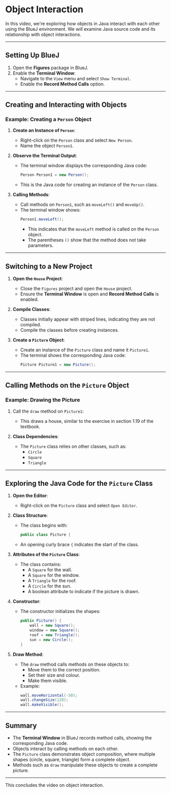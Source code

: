 # Object Interaction

In this video, we're exploring how objects in Java interact with each other using the BlueJ environment. We will examine Java source code and its relationship with object interactions.

---

## Setting Up BlueJ

1. Open the **Figures** package in BlueJ.
2. Enable the **Terminal Window**:
   - Navigate to the `View` menu and select `Show Terminal`.
   - Enable the **Record Method Calls** option.

---

## Creating and Interacting with Objects

### Example: Creating a `Person` Object
1. **Create an Instance of `Person`**:
   - Right-click on the `Person` class and select `New Person`.
   - Name the object `Person1`.

2. **Observe the Terminal Output**:
   - The terminal window displays the corresponding Java code:
     ```java
     Person Person1 = new Person();
     ```
   - This is the Java code for creating an instance of the `Person` class.

3. **Calling Methods**:
   - Call methods on `Person1`, such as `moveLeft()` and `moveUp()`.
   - The terminal window shows:
     ```java
     Person1.moveLeft();
     ```
     - This indicates that the `moveLeft` method is called on the `Person` object.
     - The parentheses `()` show that the method does not take parameters.

---

## Switching to a New Project

1. **Open the `House` Project**:
   - Close the `Figures` project and open the `House` project.
   - Ensure the **Terminal Window** is open and **Record Method Calls** is enabled.

2. **Compile Classes**:
   - Classes initially appear with striped lines, indicating they are not compiled.
   - Compile the classes before creating instances.

3. **Create a `Picture` Object**:
   - Create an instance of the `Picture` class and name it `Picture1`.
   - The terminal shows the corresponding Java code:
     ```java
     Picture Picture1 = new Picture();
     ```

---

## Calling Methods on the `Picture` Object

### Example: Drawing the Picture
1. Call the `draw` method on `Picture1`:
   - This draws a house, similar to the exercise in section 1.19 of the textbook.

2. **Class Dependencies**:
   - The `Picture` class relies on other classes, such as:
     - `Circle`
     - `Square`
     - `Triangle`

---

## Exploring the Java Code for the `Picture` Class

1. **Open the Editor**:
   - Right-click on the `Picture` class and select `Open Editor`.

2. **Class Structure**:
   - The class begins with:
     ```java
     public class Picture {
     ```
   - An opening curly brace `{` indicates the start of the class.

3. **Attributes of the `Picture` Class**:
   - The class contains:
     - A `Square` for the wall.
     - A `Square` for the window.
     - A `Triangle` for the roof.
     - A `Circle` for the sun.
     - A boolean attribute to indicate if the picture is drawn.

4. **Constructor**:
   - The constructor initializes the shapes:
     ```java
     public Picture() {
         wall = new Square();
         window = new Square();
         roof = new Triangle();
         sun = new Circle();
     }
     ```

5. **Draw Method**:
   - The `draw` method calls methods on these objects to:
     - Move them to the correct position.
     - Set their size and colour.
     - Make them visible.
   - Example:
     ```java
     wall.moveHorizontal(-50);
     wall.changeSize(120);
     wall.makeVisible();
     ```

---

## Summary

- The **Terminal Window** in BlueJ records method calls, showing the corresponding Java code.
- Objects interact by calling methods on each other.
- The `Picture` class demonstrates object composition, where multiple shapes (circle, square, triangle) form a complete object.
- Methods such as `draw` manipulate these objects to create a complete picture.

---

This concludes the video on object interaction.